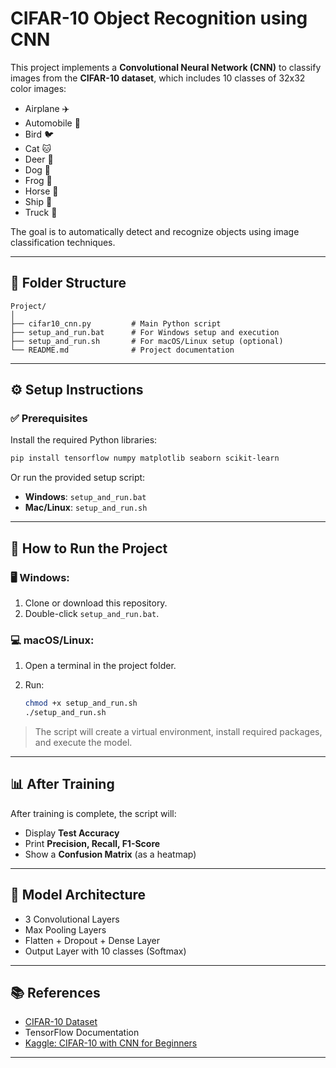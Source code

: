 # CIFAR-10 Object Recognition using CNN

This project implements a **Convolutional Neural Network (CNN)** to classify images from the **CIFAR-10 dataset**, which includes 10 classes of 32x32 color images:

* Airplane ✈️
* Automobile 🚗
* Bird 🐦
* Cat 🐱
* Deer 🦌
* Dog 🐶
* Frog 🐸
* Horse 🐴
* Ship 🚢
* Truck 🚚

The goal is to automatically detect and recognize objects using image classification techniques.

---

## 📁 Folder Structure

```
Project/
│
├── cifar10_cnn.py         # Main Python script
├── setup_and_run.bat      # For Windows setup and execution
├── setup_and_run.sh       # For macOS/Linux setup (optional)
└── README.md              # Project documentation
```

---

## ⚙️ Setup Instructions

### ✅ Prerequisites

Install the required Python libraries:

```bash
pip install tensorflow numpy matplotlib seaborn scikit-learn
```

Or run the provided setup script:

* **Windows**: `setup_and_run.bat`
* **Mac/Linux**: `setup_and_run.sh`

---

## 🚀 How to Run the Project

### 🖥️ Windows:

1. Clone or download this repository.
2. Double-click `setup_and_run.bat`.

### 💻 macOS/Linux:

1. Open a terminal in the project folder.
2. Run:

   ```bash
   chmod +x setup_and_run.sh
   ./setup_and_run.sh
   ```

> The script will create a virtual environment, install required packages, and execute the model.

---

## 📊 After Training

After training is complete, the script will:

* Display **Test Accuracy**
* Print **Precision, Recall, F1-Score**
* Show a **Confusion Matrix** (as a heatmap)

---

## 🧠 Model Architecture

* 3 Convolutional Layers
* Max Pooling Layers
* Flatten + Dropout + Dense Layer
* Output Layer with 10 classes (Softmax)

---

## 📚 References

* [CIFAR-10 Dataset](https://www.cs.toronto.edu/~kriz/cifar.html)
* TensorFlow Documentation
* [Kaggle: CIFAR-10 with CNN for Beginners](https://www.kaggle.com/code/roblexnana/cifar10-with-cnn-for-beginer)

---
